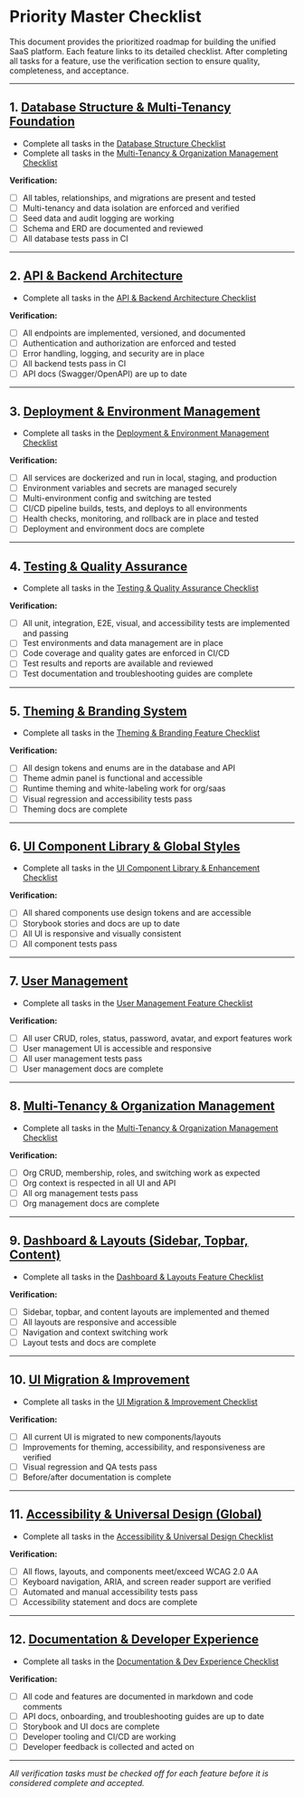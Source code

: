 # Priority Master Checklist

This document provides the prioritized roadmap for building the unified SaaS platform. Each feature links to its detailed checklist. After completing all tasks for a feature, use the verification section to ensure quality, completeness, and acceptance.

---

## 1. [Database Structure & Multi-Tenancy Foundation](./database-structure-checklist.md)
- Complete all tasks in the [Database Structure Checklist](./database-structure-checklist.md)
- Complete all tasks in the [Multi-Tenancy & Organization Management Checklist](./multi-tenancy-organization-checklist.md)

**Verification:**
- [ ] All tables, relationships, and migrations are present and tested
- [ ] Multi-tenancy and data isolation are enforced and verified
- [ ] Seed data and audit logging are working
- [ ] Schema and ERD are documented and reviewed
- [ ] All database tests pass in CI

---

## 2. [API & Backend Architecture](./api-backend-architecture-checklist.md)
- Complete all tasks in the [API & Backend Architecture Checklist](./api-backend-architecture-checklist.md)

**Verification:**
- [ ] All endpoints are implemented, versioned, and documented
- [ ] Authentication and authorization are enforced and tested
- [ ] Error handling, logging, and security are in place
- [ ] All backend tests pass in CI
- [ ] API docs (Swagger/OpenAPI) are up to date

---

## 3. [Deployment & Environment Management](./deployment-environment-management-checklist.md)
- Complete all tasks in the [Deployment & Environment Management Checklist](./deployment-environment-management-checklist.md)

**Verification:**
- [ ] All services are dockerized and run in local, staging, and production
- [ ] Environment variables and secrets are managed securely
- [ ] Multi-environment config and switching are tested
- [ ] CI/CD pipeline builds, tests, and deploys to all environments
- [ ] Health checks, monitoring, and rollback are in place and tested
- [ ] Deployment and environment docs are complete

---

## 4. [Testing & Quality Assurance](./testing-quality-assurance-checklist.md)
- Complete all tasks in the [Testing & Quality Assurance Checklist](./testing-quality-assurance-checklist.md)

**Verification:**
- [ ] All unit, integration, E2E, visual, and accessibility tests are implemented and passing
- [ ] Test environments and data management are in place
- [ ] Code coverage and quality gates are enforced in CI/CD
- [ ] Test results and reports are available and reviewed
- [ ] Test documentation and troubleshooting guides are complete

---

## 5. [Theming & Branding System](./theming-branding-checklist.md)
- Complete all tasks in the [Theming & Branding Feature Checklist](./theming-branding-checklist.md)

**Verification:**
- [ ] All design tokens and enums are in the database and API
- [ ] Theme admin panel is functional and accessible
- [ ] Runtime theming and white-labeling work for org/saas
- [ ] Visual regression and accessibility tests pass
- [ ] Theming docs are complete

---

## 6. [UI Component Library & Global Styles](./ui-component-library-checklist.md)
- Complete all tasks in the [UI Component Library & Enhancement Checklist](./ui-component-library-checklist.md)

**Verification:**
- [ ] All shared components use design tokens and are accessible
- [ ] Storybook stories and docs are up to date
- [ ] All UI is responsive and visually consistent
- [ ] All component tests pass

---

## 7. [User Management](./user-management-checklist.md)
- Complete all tasks in the [User Management Feature Checklist](./user-management-checklist.md)

**Verification:**
- [ ] All user CRUD, roles, status, password, avatar, and export features work
- [ ] User management UI is accessible and responsive
- [ ] All user management tests pass
- [ ] User management docs are complete

---

## 8. [Multi-Tenancy & Organization Management](./multi-tenancy-organization-checklist.md)
- Complete all tasks in the [Multi-Tenancy & Organization Management Checklist](./multi-tenancy-organization-checklist.md)

**Verification:**
- [ ] Org CRUD, membership, roles, and switching work as expected
- [ ] Org context is respected in all UI and API
- [ ] All org management tests pass
- [ ] Org management docs are complete

---

## 9. [Dashboard & Layouts (Sidebar, Topbar, Content)](./dashboard-layouts-checklist.md)
- Complete all tasks in the [Dashboard & Layouts Feature Checklist](./dashboard-layouts-checklist.md)

**Verification:**
- [ ] Sidebar, topbar, and content layouts are implemented and themed
- [ ] All layouts are responsive and accessible
- [ ] Navigation and context switching work
- [ ] Layout tests and docs are complete

---

## 10. [UI Migration & Improvement](./ui-migration-improvement-checklist.md)
- Complete all tasks in the [UI Migration & Improvement Checklist](./ui-migration-improvement-checklist.md)

**Verification:**
- [ ] All current UI is migrated to new components/layouts
- [ ] Improvements for theming, accessibility, and responsiveness are verified
- [ ] Visual regression and QA tests pass
- [ ] Before/after documentation is complete

---

## 11. [Accessibility & Universal Design (Global)](./accessibility-universal-design-checklist.md)
- Complete all tasks in the [Accessibility & Universal Design Checklist](./accessibility-universal-design-checklist.md)

**Verification:**
- [ ] All flows, layouts, and components meet/exceed WCAG 2.0 AA
- [ ] Keyboard navigation, ARIA, and screen reader support are verified
- [ ] Automated and manual accessibility tests pass
- [ ] Accessibility statement and docs are complete

---

## 12. [Documentation & Developer Experience](./documentation-dev-experience-checklist.md)
- Complete all tasks in the [Documentation & Dev Experience Checklist](./documentation-dev-experience-checklist.md)

**Verification:**
- [ ] All code and features are documented in markdown and code comments
- [ ] API docs, onboarding, and troubleshooting guides are up to date
- [ ] Storybook and UI docs are complete
- [ ] Developer tooling and CI/CD are working
- [ ] Developer feedback is collected and acted on

---

*All verification tasks must be checked off for each feature before it is considered complete and accepted.* 